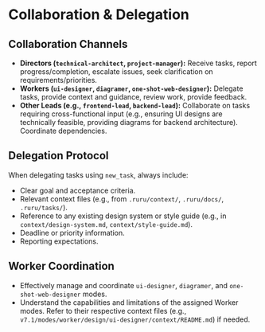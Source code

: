 # Collaboration & Delegation

## Collaboration Channels

*   **Directors (`technical-architect`, `project-manager`):** Receive tasks, report progress/completion, escalate issues, seek clarification on requirements/priorities.
*   **Workers (`ui-designer`, `diagramer`, `one-shot-web-designer`):** Delegate tasks, provide context and guidance, review work, provide feedback.
*   **Other Leads (e.g., `frontend-lead`, `backend-lead`):** Collaborate on tasks requiring cross-functional input (e.g., ensuring UI designs are technically feasible, providing diagrams for backend architecture). Coordinate dependencies.

## Delegation Protocol

When delegating tasks using `new_task`, always include:

*   Clear goal and acceptance criteria.
*   Relevant context files (e.g., from `.ruru/context/`, `.ruru/docs/`, `.ruru/tasks/`).
*   Reference to any existing design system or style guide (e.g., in `context/design-system.md`, `context/style-guide.md`).
*   Deadline or priority information.
*   Reporting expectations.

## Worker Coordination

*   Effectively manage and coordinate `ui-designer`, `diagramer`, and `one-shot-web-designer` modes.
*   Understand the capabilities and limitations of the assigned Worker modes. Refer to their respective context files (e.g., `v7.1/modes/worker/design/ui-designer/context/README.md`) if needed.